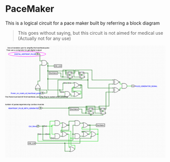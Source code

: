 # PaceMaker

This is a logical circuit for a pace maker built by referring a block diagram

> This goes without saying, but this circuit is not aimed for medical use
> (Actually not for any use)

<img src="./circuit.png" />